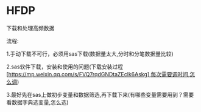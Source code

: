 # HFDP
下载和处理高频数据

流程:

1.手动下载不可行，必须用sas下载(数据量太大,分时和分笔数据量比较)

2.sas软件下载，安装和使用的问题(下载安装过程[https://mp.weixin.qq.com/s/FVQ7rqdGNDtaZEclk6Askg],每次需要调时间,怎么调)

3.最好先在sas上做初步变量和数据筛选,再下载下来(有哪些变量需要用到？需要看数据字典选变量,怎么选)